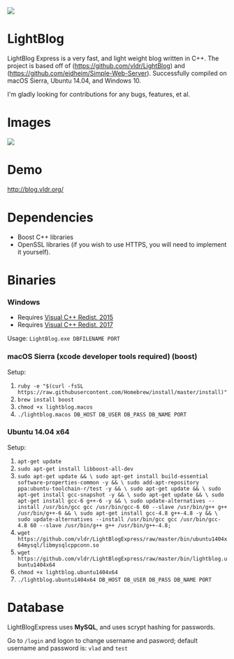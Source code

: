 <img src="http://i.imgur.com/1HMmEwX.png" />

# LightBlog
LightBlog Express is a very fast, and light weight blog written in C++. The project is based off of (https://github.com/vldr/LightBlog) and (https://github.com/eidheim/Simple-Web-Server). Successfully compiled on macOS Sierra, Ubuntu 14.04, and Windows 10.

I'm gladly looking for contributions for any bugs, features, et al.

# Images
<img src="http://i.imgur.com/O2mPMCJ.gif" />

# Demo 
http://blog.vldr.org/

# Dependencies
* Boost C++ libraries
* OpenSSL libraries (if you wish to use HTTPS, you will need to implement it yourself).

# Binaries
### Windows
- Requires <a href="https://www.microsoft.com/en-ca/download/details.aspx?id=48145">Visual C++ Redist. 2015</a><br>
- Requires <a href="https://go.microsoft.com/fwlink/?LinkId=746572">Visual C++ Redist. 2017</a><br>

Usage: `LightBlog.exe DBFILENAME PORT`

### macOS Sierra (xcode developer tools required) (boost)
Setup: 
1. `ruby -e "$(curl -fsSL https://raw.githubusercontent.com/Homebrew/install/master/install)"`
2. `brew install boost`
3. `chmod +x lightblog.macos`
4. `./lightblog.macos DB_HOST DB_USER DB_PASS DB_NAME PORT`

### Ubuntu 14.04 x64
Setup:
1. `apt-get update`
2. `sudo apt-get install libboost-all-dev`
3. `sudo apt-get update && \
sudo apt-get install build-essential software-properties-common -y && \
sudo add-apt-repository ppa:ubuntu-toolchain-r/test -y && \
sudo apt-get update && \
sudo apt-get install gcc-snapshot -y && \
sudo apt-get update && \
sudo apt-get install gcc-6 g++-6 -y && \
sudo update-alternatives --install /usr/bin/gcc gcc /usr/bin/gcc-6 60 --slave /usr/bin/g++ g++ /usr/bin/g++-6 && \
sudo apt-get install gcc-4.8 g++-4.8 -y && \
sudo update-alternatives --install /usr/bin/gcc gcc /usr/bin/gcc-4.8 60 --slave /usr/bin/g++ g++ /usr/bin/g++-4.8;`
4. `wget https://github.com/vldr/LightBlogExpress/raw/master/bin/ubuntu1404x64mysql/libmysqlcppconn.so`
5. `wget https://github.com/vldr/LightBlogExpress/raw/master/bin/lightblog.ubuntu1404x64`
6. `chmod +x lightblog.ubuntu1404x64`
7. `./lightblog.ubuntu1404x64 DB_HOST DB_USER DB_PASS DB_NAME PORT`

# Database
LightBlogExpress uses <b>MySQL</b>, and uses scrypt hashing for passwords.

Go to `/login` and logon to change username and pasword; default username and password is:
`vlad` and `test`


